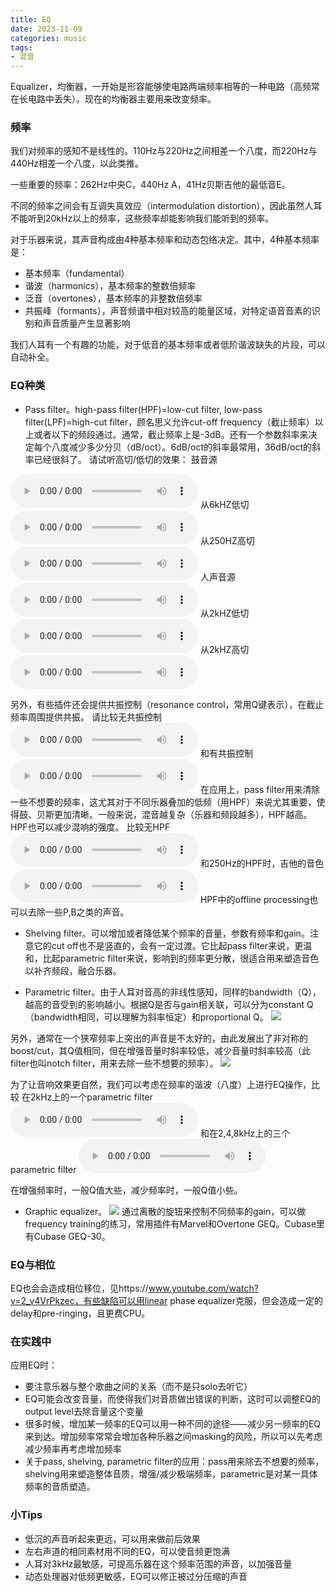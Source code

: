 ```yaml
---
title: EQ
date: 2023-11-09
categories: music
tags:
- 混音
---
```


Equalizer，均衡器，一开始是形容能够使电路两端频率相等的一种电路（高频常在长电路中丢失）。现在的均衡器主要用来改变频率。

### 频率
我们对频率的感知不是线性的。110Hz与220Hz之间相差一个八度，而220Hz与440Hz相差一个八度，以此类推。

一些重要的频率：262Hz中央C，440Hz A，41Hz贝斯吉他的最低音E。

不同的频率之间会有互调失真效应（intermodulation distortion），因此虽然人耳不能听到20kHz以上的频率，这些频率却能影响我们能听到的频率。

对于乐器来说，其声音构成由4种基本频率和动态包络决定。其中，4种基本频率是：
- 基本频率（fundamental）
- 谐波（harmonics），基本频率的整数倍频率
- 泛音（overtones），基本频率的非整数倍频率
- 共振峰（formants），声音频谱中相对较高的能量区域，对特定语音音素的识别和声音质量产生显著影响

我们人耳有一个有趣的功能，对于低音的基本频率或者低阶谐波缺失的片段，可以自动补全。

### EQ种类
- Pass filter。high-pass filter(HPF)=low-cut filter, low-pass filter(LPF)=high-cut filter，顾名思义允许cut-off frequency（截止频率）以上或者以下的频段通过。通常，截止频率上是-3dB。还有一个参数斜率来决定每个八度减少多少分贝（dB/oct）。6dB/oct的斜率最常用，36dB/oct的斜率已经很斜了。
请试听高切/低切的效果：
鼓音源
<audio controls>
  <source src="/assets/music/15.3.wav" type="audio/wav">
</audio>
从6kHZ低切
<audio controls>
  <source src="/assets/music/15.8.wav" type="audio/wav">
</audio>
从250HZ高切
<audio controls>
  <source src="/assets/music/15.12.wav" type="audio/wav">
</audio>
人声音源
<audio controls>
  <source src="/assets/music/15.14.wav" type="audio/wav">
</audio>
从2kHZ低切
<audio controls>
  <source src="/assets/music/15.18.wav" type="audio/wav">
</audio>
从2kHZ高切
<audio controls>
  <source src="/assets/music/15.22.wav" type="audio/wav">
</audio>

另外，有些插件还会提供共振控制（resonance control，常用Q键表示），在截止频率周围提供共振。
请比较无共振控制
<audio controls>
  <source src="/assets/music/15.37.wav" type="audio/wav">
</audio>
和有共振控制
<audio controls>
  <source src="/assets/music/15.38.wav" type="audio/wav">
</audio>
在应用上，pass filter用来清除一些不想要的频率，这尤其对于不同乐器叠加的低频（用HPF）来说尤其重要，使得鼓、贝斯更加清晰。一般来说，混音越复杂（乐器和频段越多），HPF越高。HPF也可以减少混响的强度。
比较无HPF
<audio controls>
  <source src="/assets/music/15.85.wav" type="audio/wav">
</audio>
和250Hz的HPF时，吉他的音色
<audio controls>
  <source src="/assets/music/15.87.wav" type="audio/wav">
</audio>
HPF中的offline processing也可以去除一些P,B之类的声音。

- Shelving filter。可以增加或者降低某个频率的音量，参数有频率和gain。注意它的cut off也不是竖直的，会有一定过渡。它比起pass filter来说，更温和，比起parametric filter来说，影响到的频率更分散，很适合用来塑造音色以补齐频段，融合乐器。

- Parametric filter。由于人耳对音高的非线性感知，同样的bandwidth（Q），越高的音受到的影响越小。根据Q是否与gain相关联，可以分为constant Q（bandwidth相同，可以理解为斜率恒定）和proportional Q。
![](/assets/images/music/constant_proportional_q.jpg)

另外，通常在一个狭窄频率上突出的声音是不太好的，由此发展出了非对称的boost/cut，其Q值相同，但在增强音量时斜率较低，减少音量时斜率较高（此filter也叫notch filter，用来去除一些不想要的频率）。
![](/assets/images/music/notch_filter.jpg)

为了让音响效果更自然，我们可以考虑在频率的谐波（八度）上进行EQ操作，比较
在2kHz上的一个parametric filter
<audio controls>
  <source src="/assets/music/15.105.wav" type="audio/wav">
</audio>
和在2,4,8kHz上的三个parametric filter
<audio controls>
  <source src="/assets/music/15.106.wav" type="audio/wav">
</audio>

在增强频率时，一般Q值大些，减少频率时，一般Q值小些。

- Graphic equalizer。
![](/assets/images/music/graphic_eq.jpg)
通过离散的旋钮来控制不同频率的gain，可以做frequency training的练习，常用插件有Marvel和Overtone GEQ。Cubase里有Cubase GEQ-30。

### EQ与相位
EQ也会会造成相位移位，见https://www.youtube.com/watch?v=2_v4VrPkzec，有些缺陷可以用linear phase equalizer克服，但会造成一定的delay和pre-ringing，且更费CPU。

### 在实践中
应用EQ时：
- 要注意乐器与整个歌曲之间的关系（而不是只solo去听它）
- EQ可能会改变音量，而使得我们对音质做出错误的判断，这时可以调整EQ的output level去除音量这个变量
- 很多时候，增加某一频率的EQ可以用一种不同的途径——减少另一频率的EQ来到达。增加频率常常会增加各种乐器之间masking的风险，所以可以先考虑减少频率再考虑增加频率
- 关于pass, shelving, parametric filter的应用：pass用来除去不想要的频率，shelving用来塑造整体音质，增强/减少极端频率，parametric是对某一具体频率的音质塑造。

### 小Tips
- 低沉的声音听起来更远，可以用来做前后效果
- 左右声道的相同素材用不同的EQ，可以使音频更饱满
- 人耳对3kHz最敏感，可提高乐器在这个频率范围的声音，以加强音量
- 动态处理器对低频更敏感，EQ可以修正被过分压缩的声音